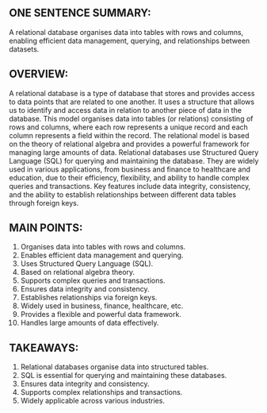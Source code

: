 ## ONE SENTENCE SUMMARY:
A relational database organises data into tables with rows and columns, enabling efficient data management, querying, and relationships between datasets.

## OVERVIEW:
A relational database is a type of database that stores and provides access to data points that are related to one another. It uses a structure that allows us to identify and access data in relation to another piece of data in the database. This model organises data into tables (or relations) consisting of rows and columns, where each row represents a unique record and each column represents a field within the record. The relational model is based on the theory of relational algebra and provides a powerful framework for managing large amounts of data. Relational databases use Structured Query Language (SQL) for querying and maintaining the database. They are widely used in various applications, from business and finance to healthcare and education, due to their efficiency, flexibility, and ability to handle complex queries and transactions. Key features include data integrity, consistency, and the ability to establish relationships between different data tables through foreign keys.

## MAIN POINTS:
1. Organises data into tables with rows and columns.
2. Enables efficient data management and querying.
3. Uses Structured Query Language (SQL).
4. Based on relational algebra theory.
5. Supports complex queries and transactions.
6. Ensures data integrity and consistency.
7. Establishes relationships via foreign keys.
8. Widely used in business, finance, healthcare, etc.
9. Provides a flexible and powerful data framework.
10. Handles large amounts of data effectively.

## TAKEAWAYS:
1. Relational databases organise data into structured tables.
2. SQL is essential for querying and maintaining these databases.
3. Ensures data integrity and consistency.
4. Supports complex relationships and transactions.
5. Widely applicable across various industries.